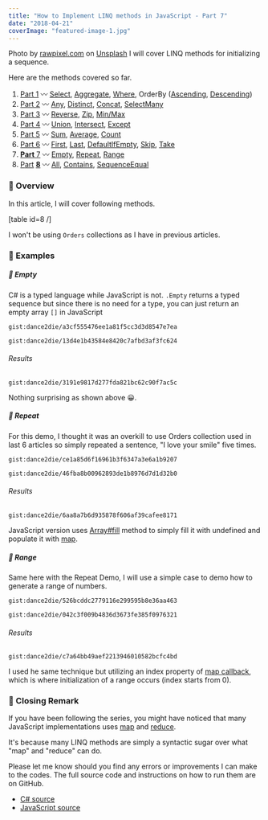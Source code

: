 ```yaml
---
title: "How to Implement LINQ methods in JavaScript - Part 7"
date: "2018-04-21"
coverImage: "featured-image-1.jpg"
---
```


Photo by [rawpixel.com](https://unsplash.com/photos/_2uxSN-8f9A?utm_source=unsplash&utm_medium=referral&utm_content=creditCopyText) on [Unsplash](https://unsplash.com/search/photos/lucky-seven?utm_source=unsplash&utm_medium=referral&utm_content=creditCopyText) I will cover LINQ methods for initializing a sequence.

Here are the methods covered so far.

1. [Part 1](https://www.slightedgecoder.com/2018/02/24/approximate-equivalent-linq-methods-javascript/) 〰️ [Select](https://www.slightedgecoder.com/2018/02/24/approximate-equivalent-linq-methods-javascript/#select), [Aggregate](https://www.slightedgemate-equivalent-linq-methods-javascript/#aggregate), [Where](https://www.slightedgecoder.com/2018/02/24/approximate-equivalent-linq-methods-javascript/#where), OrderBy ([Ascending](https://www.slightedgecoder.com/2018/02/24/approximate-equivalent-linq-methods-javascript/#orderByAscending), [Descending](https://www.slightedgecoder.com/2018/02/24/approximate-equivalent-linq-methods-javascript/#orderByDescending))
2. [Part 2](https://www.slightedgecoder.com/2018/03/03/approximate-equivalent-linq-methods-javascript-part-2/) 〰️ [Any](https://www.slightedgecoder.com/2018/03/03/approximate-equivalent-linq-methods-javascript-part-2/#any), [Distinct](https://www.slightedgecoder.com/2018/03/03/approximate-equivalent-linq-methods-javascript-part-2/#distinct), [Concat](https://www.slightedgecoder.com/2018/03/03/approximate-equivalent-linq-methods-javascript-part-2/#concat), [SelectMany](https://www.slightedgecoder.com/2018/03/03/approximate-equivalent-linq-methods-javascript-part-2/#selectmany)
3. [Part 3](https://www.slightedgecoder.com/2018/03/10/an-approximate-equivalent-of-linq-methods-in-javascript-part-3/) 〰️ [Reverse](https://www.slightedgecoder.com/2018/03/10/an-approximate-equivalent-of-linq-methods-in-javascript-part-3/#reverse), [Zip](https://www.slightedgecoder.com/2018/03/10/an-approximate-equivalent-of-linq-methods-in-javascript-part-3/#zip), [Min/Max](https://www.slightedgecoder.com/2018/03/10/an-approximate-equivalent-of-linq-methods-in-javascript-part-3/#minmax)
4. [Part 4](https://www.slightedgecoder.com/2018/03/21/an-approximate-equivalent-of-linq-methods-in-javascript-part-4/) 〰️ [Union](https://www.slightedgecoder.com/2018/03/21/an-approximate-equivalent-of-linq-methods-in-javascript-part-4/#union), [Intersect](https://www.slightedgecoder.com/2018/03/21/an-approximate-equivalent-of-linq-methods-in-javascript-part-4/#intersect), [Except](https://www.slightedgecoder.com/2018/03/21/an-approximate-equivalent-of-linq-methods-in-javascript-part-4/#except)
5. [Part 5](https://www.slightedgecoder.com/2018/03/31/an-approximate-equivalent-of-linq-methods-in-javascript-part-5/) 〰️ [Sum](https://www.slightedgecoder.com/2018/03/31/an-approximate-equivalent-of-linq-methods-in-javascript-part-5/#sum), [Average](https://www.slightedgecoder.com/2018/03/31/an-approximate-equivalent-of-linq-methods-in-javascript-part-5/#average), [Count](https://www.slightedgecoder.com/2018/03/31/an-approximate-equivalent-of-linq-methods-in-javascript-part-5/#count)
6. [Part 6](https://www.slightedgecoder.com/2018/04/14/an-approximate-equivalent-of-linq-methods-in-javascript-part-6/) 〰️ [First](https://www.slightedgecoder.com/2018/04/14/an-approximate-equivalent-of-linq-methods-in-javascript-part-6/#first), [Last](https://www.slightedgecoder.com/2018/04/14/an-approximate-equivalent-of-linq-methods-in-javascript-part-6/#last), [DefaultIfEmpty](https://www.slightedgecoder.com/2018/04/14/an-approximate-equivalent-of-linq-methods-in-javascript-part-6/#defaultIfEmpty), [Skip](https://www.slightedgecoder.com/2018/04/14/an-approximate-equivalent-of-linq-methods-in-javascript-part-6/#skip), [Take](https://www.slightedgecoder.com/2018/04/14/an-approximate-equivalent-of-linq-methods-in-javascript-part-6/#take)
7. [**Part** 7](https://www.slightedgecoder.com/2018/04/21/an-approximate-equivalent-of-linq-methods-in-javascript-part-7/) 〰️ [Empty](https://www.slightedgecoder.com/2018/04/21/an-approximate-equivalent-of-linq-methods-in-javascript-part-7#empty), [Repeat](https://www.slightedgecoder.com/2018/04/21/an-approximate-equivalent-of-linq-methods-in-javascript-part-7#repeat), [Range](https://www.slightedgecoder.com/2018/04/21/an-approximate-equivalent-of-linq-methods-in-javascript-part-7#range)
8. [P](https://www.slightedgecoder.com/2018/04/28/how-to-implement-linq-methods-in-javascript-part-8/)[art](https://www.slightedgecoder.com/2018/04/28/how-to-implement-linq-methods-in-javascript-part-8/) **[8](https://www.slightedgecoder.com/2018/04/28/how-to-implement-linq-methods-in-javascript-part-8/)** 〰️ [All](#all), [Contains](#contains), [SequenceEqual](#sequenceEqual)

### 🔴 Overview

In this article, I will cover following methods.

\[table id=8 /\]

I won't be using `Orders` collections as I have in previous articles.

### 🔴 Examples

##### 🔸 Empty

C# is a typed language while JavaScript is not. `.Empty` returns a typed sequence but since there is no need for a type, you can just return an empty array `[]` in JavaScript

`gist:dance2die/a3cf555476ee1a81f5cc3d3d8547e7ea`

`gist:dance2die/13d4e1b43584e8420c7afbd3af3fc624`

###### Results

`gist:dance2die/3191e9817d277fda821bc62c90f7ac5c`

Nothing surprising as shown above 😀.

##### 🔸 Repeat

For this demo, I thought it was an overkill to use Orders collection used in last 6 articles so simply repeated a sentence, "I love your smile" five times.

`gist:dance2die/ce1a85d6f16961b3f6347a3e6a1b9207`

`gist:dance2die/46fba8b00962893de1b8976d7d1d32b0`

###### Results

`gist:dance2die/6aa8a7b6d935878f606af39cafee8171`

JavaScript version uses [Array#fill](https://developer.mozilla.org/en-US/docs/Web/JavaScript/Reference/Global_Objects/Array/fill) method to simply fill it with undefined and populate it with [map](https://developer.mozilla.org/en-US/docs/Web/JavaScript/Reference/Global_Objects/Array/map).

##### 🔸 Range

Same here with the Repeat Demo, I will use a simple case to demo how to generate a range of numbers.

`gist:dance2die/526bcddc2779116e299595b8e36aa463`

`gist:dance2die/042c3f009b4836d3673fe385f0976321`

###### Results

`gist:dance2die/c7a64bb49aef2213946010582bcfc4bd`

I used he same technique but utilizing an index property of [map callback](https://developer.mozilla.org/en-US/docs/Web/JavaScript/Reference/Global_Objects/Array/map#Syntax), which is where initialization of a range occurs (index starts from 0).

### 🔴 Closing Remark

If you have been following the series, you might have noticed that many JavaScript implementations uses [map](https://developer.mozilla.org/en-US/docs/Web/JavaScript/Reference/Global_Objects/Array/map) and [reduce](https://developer.mozilla.org/en-US/docs/Web/JavaScript/Reference/Global_Objects/Array/Reduce).

It's because many LINQ methods are simply a syntactic sugar over what "map" and "reduce" can do.

Please let me know should you find any errors or improvements I can make to the codes. The full source code and instructions on how to run them are on GitHub.

- [C# source](https://github.com/dance2die/blog.LinqAndJavascript.CSharpDemo)
- [JavaScript source](https://github.com/dance2die/blog.LinqAndJavascript.JavascriptDemo)
